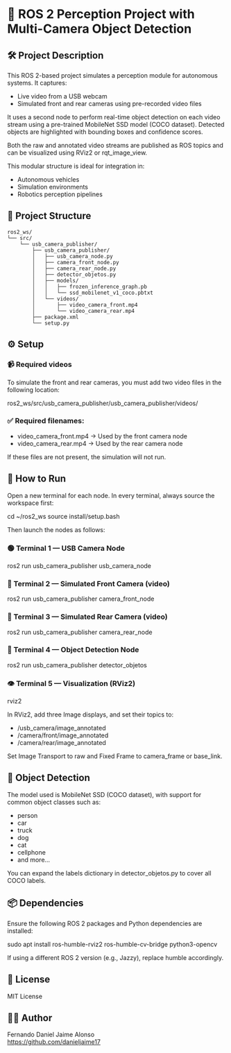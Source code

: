 # 🧠 ROS 2 Perception Project with Multi-Camera Object Detection

## 🛠️ Project Description

This ROS 2-based project simulates a perception module for autonomous systems. It captures:

- Live video from a USB webcam
- Simulated front and rear cameras using pre-recorded video files

It uses a second node to perform real-time object detection on each video stream using a pre-trained MobileNet SSD model (COCO dataset). Detected objects are highlighted with bounding boxes and confidence scores.

Both the raw and annotated video streams are published as ROS topics and can be visualized using RViz2 or rqt_image_view.

This modular structure is ideal for integration in:
- Autonomous vehicles
- Simulation environments
- Robotics perception pipelines

## 📁 Project Structure

```text
ros2_ws/
└── src/
    └── usb_camera_publisher/
        ├── usb_camera_publisher/
        │   ├── usb_camera_node.py
        │   ├── camera_front_node.py
        │   ├── camera_rear_node.py
        │   ├── detector_objetos.py
        │   ├── models/
        │   │   ├── frozen_inference_graph.pb
        │   │   └── ssd_mobilenet_v1_coco.pbtxt
        │   └── videos/
        │       ├── video_camera_front.mp4
        │       └── video_camera_rear.mp4
        ├── package.xml
        └── setup.py
```
## ⚙️ Setup

### 📹 Required videos

To simulate the front and rear cameras, you must add two video files in the following location:

ros2_ws/src/usb_camera_publisher/usb_camera_publisher/videos/

### ✅ Required filenames:
- video_camera_front.mp4 → Used by the front camera node
- video_camera_rear.mp4 → Used by the rear camera node

If these files are not present, the simulation will not run.

## 🚀 How to Run

Open a new terminal for each node. In every terminal, always source the workspace first:

cd ~/ros2_ws
source install/setup.bash

Then launch the nodes as follows:

### 🟢 Terminal 1 — USB Camera Node

ros2 run usb_camera_publisher usb_camera_node

### 🔵 Terminal 2 — Simulated Front Camera (video)

ros2 run usb_camera_publisher camera_front_node

### 🔵 Terminal 3 — Simulated Rear Camera (video)

ros2 run usb_camera_publisher camera_rear_node

### 🧠 Terminal 4 — Object Detection Node

ros2 run usb_camera_publisher detector_objetos

### 👁️ Terminal 5 — Visualization (RViz2)

rviz2

In RViz2, add three Image displays, and set their topics to:

- /usb_camera/image_annotated
- /camera/front/image_annotated
- /camera/rear/image_annotated

Set Image Transport to raw and Fixed Frame to camera_frame or base_link.

## 🧠 Object Detection

The model used is MobileNet SSD (COCO dataset), with support for common object classes such as:

- person
- car
- truck
- dog
- cat
- cellphone
- and more...

You can expand the labels dictionary in detector_objetos.py to cover all COCO labels.

## 📦 Dependencies

Ensure the following ROS 2 packages and Python dependencies are installed:

sudo apt install ros-humble-rviz2 ros-humble-cv-bridge python3-opencv

If using a different ROS 2 version (e.g., Jazzy), replace humble accordingly.

## 📝 License

MIT License

## 👨‍💻 Author

Fernando Daniel Jaime Alonso  
https://github.com/danieljaime17
